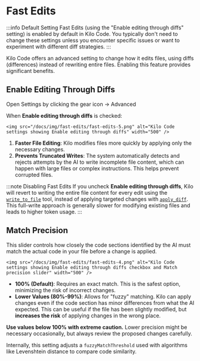 # Fast Edits

:::info Default Setting
Fast Edits (using the "Enable editing through diffs" setting) is enabled by default in Kilo Code. You typically don't need to change these settings unless you encounter specific issues or want to experiment with different diff strategies.
:::

Kilo Code offers an advanced setting to change how it edits files, using diffs (differences) instead of rewriting entire files. Enabling this feature provides significant benefits.

## Enable Editing Through Diffs

Open Settings by clicking the gear icon <Codicon name="gear" /> → Advanced

When **Enable editing through diffs** is checked:

    <img src="/docs/img/fast-edits/fast-edits-5.png" alt="Kilo Code settings showing Enable editing through diffs" width="500" />

1.  **Faster File Editing**: Kilo modifies files more quickly by applying only the necessary changes.
2.  **Prevents Truncated Writes**: The system automatically detects and rejects attempts by the AI to write incomplete file content, which can happen with large files or complex instructions. This helps prevent corrupted files.

:::note Disabling Fast Edits
If you uncheck **Enable editing through diffs**, Kilo will revert to writing the entire file content for every edit using the [`write_to_file`](/features/tools/write-to-file) tool, instead of applying targeted changes with [`apply_diff`](/features/tools/apply-diff). This full-write approach is generally slower for modifying existing files and leads to higher token usage.
:::

## Match Precision

This slider controls how closely the code sections identified by the AI must match the actual code in your file before a change is applied.

    <img src="/docs/img/fast-edits/fast-edits-4.png" alt="Kilo Code settings showing Enable editing through diffs checkbox and Match precision slider" width="500" />

- **100% (Default)**: Requires an exact match. This is the safest option, minimizing the risk of incorrect changes.
- **Lower Values (80%-99%)**: Allows for "fuzzy" matching. Kilo can apply changes even if the code section has minor differences from what the AI expected. This can be useful if the file has been slightly modified, but **increases the risk** of applying changes in the wrong place.

**Use values below 100% with extreme caution.** Lower precision might be necessary occasionally, but always review the proposed changes carefully.

Internally, this setting adjusts a `fuzzyMatchThreshold` used with algorithms like Levenshtein distance to compare code similarity.
